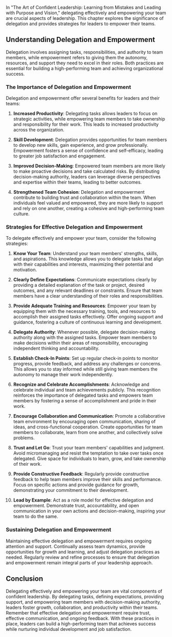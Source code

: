 
In "The Art of Confident Leadership: Learning from Mistakes and Leading with Purpose and Vision," delegating effectively and empowering your team are crucial aspects of leadership. This chapter explores the significance of delegation and provides strategies for leaders to empower their teams.

**Understanding Delegation and Empowerment**
--------------------------------------------

Delegation involves assigning tasks, responsibilities, and authority to team members, while empowerment refers to giving them the autonomy, resources, and support they need to excel in their roles. Both practices are essential for building a high-performing team and achieving organizational success.

### **The Importance of Delegation and Empowerment**

Delegation and empowerment offer several benefits for leaders and their teams:

1. **Increased Productivity**: Delegating tasks allows leaders to focus on strategic activities, while empowering team members to take ownership and responsibility for their work. This leads to increased productivity across the organization.

2. **Skill Development**: Delegation provides opportunities for team members to develop new skills, gain experience, and grow professionally. Empowerment fosters a sense of confidence and self-efficacy, leading to greater job satisfaction and engagement.

3. **Improved Decision-Making**: Empowered team members are more likely to make proactive decisions and take calculated risks. By distributing decision-making authority, leaders can leverage diverse perspectives and expertise within their teams, leading to better outcomes.

4. **Strengthened Team Cohesion**: Delegation and empowerment contribute to building trust and collaboration within the team. When individuals feel valued and empowered, they are more likely to support and rely on one another, creating a cohesive and high-performing team culture.

### **Strategies for Effective Delegation and Empowerment**

To delegate effectively and empower your team, consider the following strategies:

1. **Know Your Team**: Understand your team members' strengths, skills, and aspirations. This knowledge allows you to delegate tasks that align with their capabilities and interests, maximizing their potential and motivation.

2. **Clearly Define Expectations**: Communicate expectations clearly by providing a detailed explanation of the task or project, desired outcomes, and any relevant deadlines or constraints. Ensure that team members have a clear understanding of their roles and responsibilities.

3. **Provide Adequate Training and Resources**: Empower your team by equipping them with the necessary training, tools, and resources to accomplish their assigned tasks effectively. Offer ongoing support and guidance, fostering a culture of continuous learning and development.

4. **Delegate Authority**: Whenever possible, delegate decision-making authority along with the assigned tasks. Empower team members to make decisions within their areas of responsibility, encouraging independent thinking and accountability.

5. **Establish Check-In Points**: Set up regular check-in points to monitor progress, provide feedback, and address any challenges or concerns. This allows you to stay informed while still giving team members the autonomy to manage their work independently.

6. **Recognize and Celebrate Accomplishments**: Acknowledge and celebrate individual and team achievements publicly. This recognition reinforces the importance of delegated tasks and empowers team members by fostering a sense of accomplishment and pride in their work.

7. **Encourage Collaboration and Communication**: Promote a collaborative team environment by encouraging open communication, sharing of ideas, and cross-functional cooperation. Create opportunities for team members to collaborate, learn from one another, and collectively solve problems.

8. **Trust and Let Go**: Trust your team members' capabilities and judgment. Avoid micromanaging and resist the temptation to take over tasks once delegated. Give space for individuals to learn, grow, and take ownership of their work.

9. **Provide Constructive Feedback**: Regularly provide constructive feedback to help team members improve their skills and performance. Focus on specific actions and provide guidance for growth, demonstrating your commitment to their development.

10. **Lead by Example**: Act as a role model for effective delegation and empowerment. Demonstrate trust, accountability, and open communication in your own actions and decision-making, inspiring your team to do the same.

### **Sustaining Delegation and Empowerment**

Maintaining effective delegation and empowerment requires ongoing attention and support. Continually assess team dynamics, provide opportunities for growth and learning, and adjust delegation practices as needed. Regularly review and refine processes to ensure that delegation and empowerment remain integral parts of your leadership approach.

**Conclusion**
--------------

Delegating effectively and empowering your team are vital components of confident leadership. By delegating tasks, defining expectations, providing support, and empowering team members with decision-making authority, leaders foster growth, collaboration, and productivity within their teams. Remember that effective delegation and empowerment require trust, effective communication, and ongoing feedback. With these practices in place, leaders can build a high-performing team that achieves success while nurturing individual development and job satisfaction.
